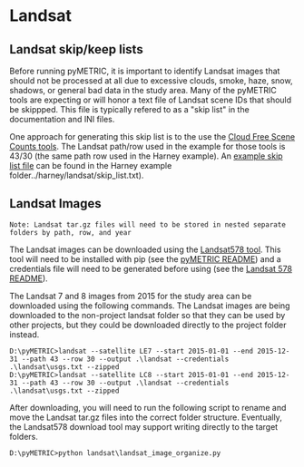 # Landsat

## Landsat skip/keep lists

Before running pyMETRIC, it is important to identify Landsat images that should not be processed at all due to excessive clouds, smoke, haze, snow, shadows, or general bad data in the study area.  Many of the pyMETRIC tools are expecting or will honor a text file of Landsat scene IDs that should be skippped.  This file is typically refered to as a "skip list" in the documentation and INI files.

One approach for generating this skip list is to the use the [Cloud Free Scene Counts tools](https://github.com/Open-ET/cloud-free-scene-counts).  The Landsat path/row used in the example for those tools is 43/30 (the same path row used in the Harney example).  An [example skip list file](../harney/landsat/skip_list.txt) can be found in the Harney example folder../harney/landsat/skip_list.txt).

## Landsat Images

`Note: Landsat tar.gz files will need to be stored in nested separate folders by path, row, and year`

The Landsat images can be downloaded using the [Landsat578 tool](https://github.com/dgketchum/Landsat578).  This tool will need to be installed with pip (see the [pyMETRIC README](README)) and a credentials file will need to be generated before using (see the [Landsat 578 README](https://github.com/dgketchum/Landsat578/blob/master/README.md)).

The Landsat 7 and 8 images from 2015 for the study area can be downloaded using the following commands.  The Landsat images are being downloaded to the non-project landsat folder so that they can be used by other projects, but they could be downloaded directly to the project folder instead.
```
D:\pyMETRIC>landsat --satellite LE7 --start 2015-01-01 --end 2015-12-31 --path 43 --row 30 --output .\landsat --credentials .\landsat\usgs.txt --zipped
D:\pyMETRIC>landsat --satellite LC8 --start 2015-01-01 --end 2015-12-31 --path 43 --row 30 --output .\landsat --credentials .\landsat\usgs.txt --zipped
```

After downloading, you will need to run the following script to rename and move the Landsat tar.gz files into the correct folder structure.  Eventually, the Landsat578 download tool may support writing directly to the target folders.
```
D:\pyMETRIC>python landsat\landsat_image_organize.py
```
